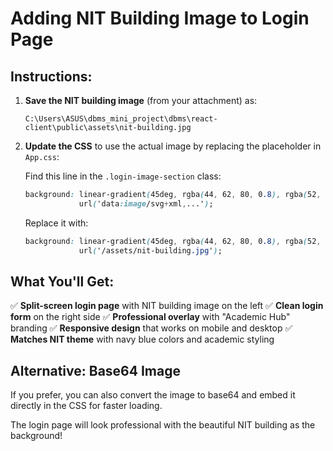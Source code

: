 # Adding NIT Building Image to Login Page

## Instructions:

1. **Save the NIT building image** (from your attachment) as:
   ```
   C:\Users\ASUS\dbms_mini_project\dbms\react-client\public\assets\nit-building.jpg
   ```

2. **Update the CSS** to use the actual image by replacing the placeholder in `App.css`:

   Find this line in the `.login-image-section` class:
   ```css
   background: linear-gradient(45deg, rgba(44, 62, 80, 0.8), rgba(52, 152, 219, 0.6)), 
               url('data:image/svg+xml,...');
   ```

   Replace it with:
   ```css
   background: linear-gradient(45deg, rgba(44, 62, 80, 0.8), rgba(52, 152, 219, 0.6)), 
               url('/assets/nit-building.jpg');
   ```

## What You'll Get:

✅ **Split-screen login page** with NIT building image on the left
✅ **Clean login form** on the right side
✅ **Professional overlay** with "Academic Hub" branding
✅ **Responsive design** that works on mobile and desktop
✅ **Matches NIT theme** with navy blue colors and academic styling

## Alternative: Base64 Image

If you prefer, you can also convert the image to base64 and embed it directly in the CSS for faster loading.

The login page will look professional with the beautiful NIT building as the background!